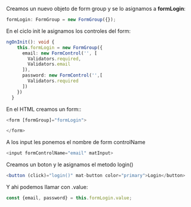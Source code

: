 Creamos un nuevo objeto de form group y se lo asignamos a **formLogin**:

```ts
formLogin: FormGroup = new FormGroup({});
```

En el ciclo init le asignamos los controles del form:

```ts hl:formcontrol
ngOnInit(): void {
    this.formLogin = new FormGroup({
      email: new FormControl('', [
        Validators.required,
        Validators.email
      ]),
      password: new FormControl('',[
        Validators.required
      ])
    })
  }
```

En el HTML creamos un form::

```ts
<form [formGroup]="formLogin">

</form>
```

A los input les ponemos el nombre de form controlName 

```ts
<input formControlName="email" matInput>
```

Creamos un boton y le asignamos el metodo login()

```ts
<button (click)="login()" mat-button color="primary">Login</button>
```

Y ahi podemos llamar con .value:

```ts
const {email, password} = this.formLogin.value;
```